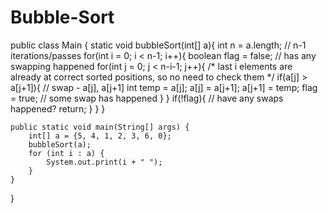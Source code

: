# Bubble-Sort
public class Main {
    static void bubbleSort(int[] a){
        int n = a.length;
        // n-1 iterations/passes
        for(int i = 0; i < n-1; i++){
            boolean flag = false; // has any swapping happened
            for(int j = 0; j < n-i-1; j++){
                /*
                last i elements are already at correct sorted positions,
                so no need to check them
                 */
                if(a[j] > a[j+1]){
                    // swap - a[j], a[j+1]
                    int temp = a[j];
                    a[j] = a[j+1];
                    a[j+1] = temp;
                    flag = true; // some swap has happened
                }
            }
            if(!flag){ // have any swaps happened?
                return;
            }
        }
    }

    public static void main(String[] args) {
        int[] a = {5, 4, 1, 2, 3, 6, 0};
        bubbleSort(a);
        for (int i : a) {
            System.out.print(i + " ");
        }
    }
}
